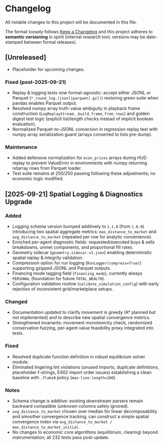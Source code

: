 # Changelog

All notable changes to this project will be documented in this file.

The format loosely follows [Keep a Changelog](https://keepachangelog.com/en/1.0.0/) and this project adheres to **semantic versioning** in spirit (internal research tool; versions may be date-stamped between formal releases).

## [Unreleased]
- Placeholder for upcoming changes.

### Fixed (post-2025-09-21)
- Replay & logging tests now format-agnostic: accept either JSONL or Parquet (`*_round_log.(jsonl|parquet[.gz])`) restoring green suite when pandas enables Parquet output.
- Resolved numpy array truth-value ambiguity in playback frame construction (`LogReplayStream._build_frame_from_rows`) and golden digest test logic (explicit list/length checks instead of implicit boolean evaluation).
- Normalized Parquet-to-JSONL conversion in regression replay test with numpy array serialization guard (arrays converted to lists pre-dump).

### Maintenance
- Added defensive normalization for `econ_prices` arrays during HUD replay to prevent ValueError in environments with numpy returning ndarray rows from Parquet loader.
- Test suite remains at 250/250 passing following these adjustments; no economic logic modified.

## [2025-09-21] Spatial Logging & Diagnostics Upgrade
### Added
- Logging schema version bumped additively to `1.1.0` (from `1.0.0`) introducing two spatial aggregate metrics: `max_distance_to_market` and `avg_distance_to_market` (repeated per row for analytic convenience).
- Enriched per-agent diagnostic fields: requested/executed buys & sells breakdowns, unmet components, and proportional fill rates.
- Geometry sidecar (`geometry.sidecar.v1.json`) enabling deterministic spatial replay & integrity validation.
- Compression option for run logging (`RunLogger(compress=True)`) supporting gzipped JSONL and Parquet outputs.
- Financing mode tagging field (`financing_mode`), currently always `PERSONAL` (foundation for future `TOTAL_WEALTH`).
- Configuration validation routine (`validate_simulation_config`) with early rejection of inconsistent grid/marketplace setups.

### Changed
- Documentation updated to clarify movement is greedy (A* planned but not implemented) and to describe new spatial convergence metrics.
- Strengthened invariants: movement monotonicity check, randomized conservation fuzzing, per-agent value feasibility proxy integrated into tests.

### Fixed
- Resolved duplicate function definition in robust equilibrium solver module.
- Eliminated lingering lint violations (unused imports, duplicate definitions, placeholder f-strings, E402 import order issues) establishing a clean baseline with `.flake8` policy (`max-line-length=100`).

### Notes
- Schema change is additive: existing downstream parsers remain backward compatible (unknown columns safely ignored).
- `avg_distance_to_market` chosen over median for linear decomposability and smoother convergence tracking; can construct a simple spatial convergence index via `avg_distance_to_market / max_distance_to_market_initial`.
- No changes to economic core algorithms (equilibrium, clearing) beyond instrumentation; all 232 tests pass post-update.
